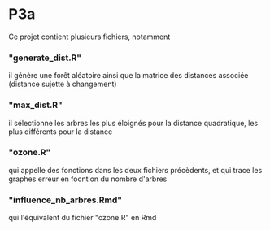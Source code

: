 # P3a

Ce projet contient plusieurs fichiers, notamment

### "generate_dist.R"

il génère une forêt aléatoire ainsi que la matrice des distances associée (distance sujette à changement)


### "max_dist.R"

il sélectionne les arbres les  plus éloignés pour la distance quadratique, les plus différents pour la distance


### "ozone.R"

qui appelle des fonctions dans les deux fichiers précèdents, et qui trace les graphes erreur en focntion du nombre d'arbres


### "influence_nb_arbres.Rmd"
qui l'équivalent du fichier "ozone.R" en Rmd
